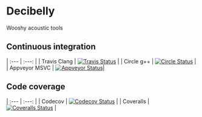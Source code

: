 Decibelly
=========

Wooshy acoustic tools

Continuous integration
----------------------

| :---         |     :---:      |
|   Travis Clang    | [![Travis Status](https://travis-ci.org/audioplastic/decibelly.svg?branch=master)](https://travis-ci.org/audioplastic/decibelly) |
|   Circle g++      | [![Circle Status](https://circleci.com/gh/audioplastic/decibelly.png)](https://circleci.com/gh/audioplastic/decibelly) |
|   Appveyor MSVC   | [![Appveyor Status](https://ci.appveyor.com/api/projects/status/github/audioplastic/decibelly)](https://ci.appveyor.com/project/audioplastic/decibelly)|


Code coverage
-------------

| :---         |     :---:      |
|   Codecov     | [![Codecov Status](https://codecov.io/github/audioplastic/decibelly/coverage.svg?branch=master)](https://codecov.io/gh/audioplastic/decibelly) |
|   Coveralls   | [![Coveralls Status](https://coveralls.io/repos/github/audioplastic/decibelly/badge.svg?branch=master)](https://coveralls.io/github/audioplastic/decibelly?branch=master) |


